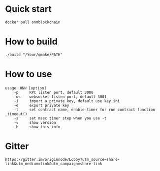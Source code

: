 # Quick start
  
    docker pull onnblockchain

# How to build
  
    ./build "/Your/qmake/PATH"

# How to use
  
    usage：ONN [option]
        -p     RPC listen port, default 3000
        -ws    websocket listen port, default 3001
        -i     import a private key, default use key.ini
        -e     export private key
        -t     set contract name, enable timer for run contract function _timeout()
        -s     set msec timer step when you use -t
        -v     show version
        -h     show this info

# Gitter
  
    https://gitter.im/originnode/Lobby?utm_source=share-link&utm_medium=link&utm_campaign=share-link

